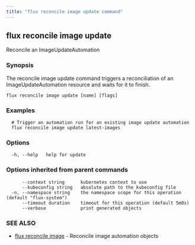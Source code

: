 ```yaml
---
title: "flux reconcile image update command"
---
```

## flux reconcile image update

Reconcile an ImageUpdateAutomation

### Synopsis

The reconcile image update command triggers a reconciliation of an ImageUpdateAutomation resource and waits for it to finish.

```
flux reconcile image update [name] [flags]
```

### Examples

```
  # Trigger an automation run for an existing image update automation
  flux reconcile image update latest-images
```

### Options

```
  -h, --help   help for update
```

### Options inherited from parent commands

```
      --context string      kubernetes context to use
      --kubeconfig string   absolute path to the kubeconfig file
  -n, --namespace string    the namespace scope for this operation (default "flux-system")
      --timeout duration    timeout for this operation (default 5m0s)
      --verbose             print generated objects
```

### SEE ALSO

* [flux reconcile image](/cmd/flux_reconcile_image/)	 - Reconcile image automation objects

